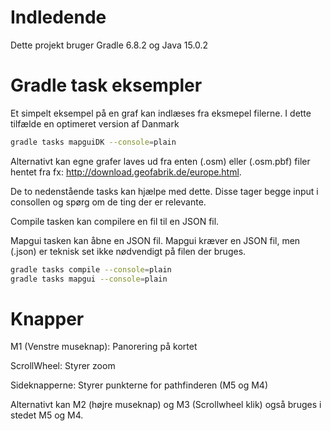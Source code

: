 # Indledende
Dette projekt bruger Gradle 6.8.2 og Java 15.0.2

# Gradle task eksempler
Et simpelt eksempel på en graf kan indlæses fra eksmepel filerne. I dette tilfælde en optimeret version af Danmark
```bash
gradle tasks mapguiDK --console=plain
```
Alternativt kan egne grafer laves ud fra enten (.osm) eller (.osm.pbf) filer hentet fra fx: http://download.geofabrik.de/europe.html. 

De to nedenstående tasks kan hjælpe med dette. Disse tager begge input i consollen og spørg om de ting der er relevante.

Compile tasken kan compilere en fil til en JSON fil.

Mapgui tasken kan åbne en JSON fil. Mapgui kræver en JSON fil, men (.json) er teknisk set ikke nødvendigt på filen der bruges.

```bash
gradle tasks compile --console=plain
gradle tasks mapgui --console=plain
```
# Knapper
M1 (Venstre museknap): Panorering på kortet

ScrollWheel: Styrer zoom

Sideknapperne: Styrer punkterne for pathfinderen (M5 og M4)

Alternativt kan M2 (højre museknap) og M3 (Scrollwheel klik) også bruges i stedet M5 og M4.
